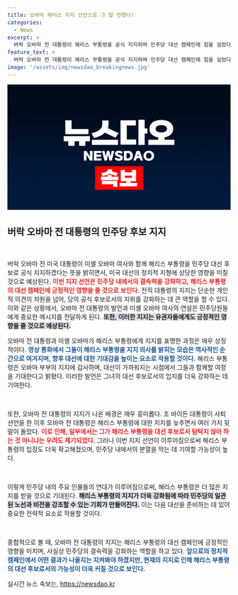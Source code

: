 ```yaml
---
title: 오바마 해리스 지지 선언으로 그 말 전했다!
categories:
  - News
excerpt: >
  버락 오바마 전 대통령이 해리스 부통령을 공식 지지하며 민주당 대선 캠페인에 힘을 실었다! 통화 중, 당신을 지지하게 돼 자랑스럽다는 말이 화제를 모으고 있다. 과연 이 지지가 대선에 어떤 영향을 미칠까?
feature_text: >
  버락 오바마 전 대통령이 해리스 부통령을 공식 지지하며 민주당 대선 캠페인에 힘을 실었다! 통화 중, 당신을 지지하게 돼 자랑스럽다는 말이 화제를 모으고 있다. 과연 이 지지가 대선에 어떤 영향을 미칠까?
image: '/assets/img/newsdao_breakingnews.jpg'
---
```


<p><img src="/assets/img/newsdao_breakingnews.jpg" alt="cryptoinkorea 속보" /></p>

<h2 data-ke-size="size26">버락 오바마 전 대통령의 민주당 후보 지지</h2>

<p data-ke-size="size16">&nbsp;</p>

<p>버락 오바마 전 미국 대통령이 미셸 오바마 여사와 함께 해리스 부통령을 민주당 대선 후보로 공식 지지하겠다는 뜻을 밝히면서, 미국 대선의 정치적 지형에 상당한 영향을 미칠 것으로 예상된다. <b><span style="color: #ee2323;">이번 지지 선언은 민주당 내에서의 결속력을 강화하고, 해리스 부통령의 대선 캠페인에 긍정적인 영향을 줄 것으로 보인다.</span></b> 전직 대통령의 지지는 단순한 개인적 의견의 차원을 넘어, 당의 공식 후보로서의 지위를 강화하는 데 큰 역할을 할 수 있다. 이와 같은 상황에서, 오바마 전 대통령의 발언과 미셸 오바마 여사의 연설은 민주당원들에게 중요한 메시지를 전달하게 된다. <b><span style="background-color: #21538527;">또한, 이러한 지지는 유권자들에게도 긍정적인 영향을 줄 것으로 예상된다.</span></b> </p>

<p>오바마 전 대통령과 미셸 오바마가 해리스 부통령에게 지지를 표명한 과정은 매우 상징적이다. <b><span style="color: #1a5490;">영상 통화에서 그들이 해리스 부통령을 지지 의사를 밝히는 모습은 역사적인 순간으로 여겨지며, 향후 대선에 대한 기대감을 높이는 요소로 작용할 것이다.</span></b> 해리스 부통령은 오바마 부부의 지지에 감사하며, 대선이 가까워지는 시점에서 그들과 함께할 여정을 기대한다고 밝혔다. 이러한 발언은 그녀의 대선 후보로서의 입지를 더욱 강화하는 데 기여한다.</p>

<p data-ke-size="size16">&nbsp;</p>

<p>또한, 오바마 전 대통령의 지지가 나온 배경은 매우 흥미롭다. 조 바이든 대통령이 사퇴 선언을 한 이후 오바마 전 대통령은 해리스 부통령에 대한 지지를 늦추면서 여러 가지 뒷말이 돌았다. <b><span style="color: #ee2323;">이로 인해, 일부에서는 그가 해리스 부통령을 대선 후보로서 탐탁지 않아 하는 것 아니냐는 우려도 제기되었다.</span></b> 그러나 이번 지지 선언이 이루어짐으로써 해리스 부통령의 입장도 더욱 확고해졌으며, 민주당 내에서의 분열을 막는 데 기여할 가능성이 높다. </p>

<p data-ke-size="size16">&nbsp;</p>

<p>이렇게 민주당 내의 주요 인물들의 연대가 이루어짐으로써, 해리스 부통령은 더 많은 지지를 받을 것으로 기대된다. <b><span style="background-color: #21538527;">해리스 부통령의 지지가 더욱 강화됨에 따라 민주당의 일관된 노선과 비전을 강조할 수 있는 기회가 만들어진다.</span></b> 이는 다음 대선을 준비하는 데 있어 중요한 전략적 요소로 작용할 것이다. </p>

<p data-ke-size="size16">&nbsp;</p>

<p>종합적으로 볼 때, 오바마 전 대통령의 지지는 해리스 부통령의 대선 캠페인에 긍정적인 영향을 미치며, 사실상 민주당의 결속력을 강화하는 역할을 하고 있다. <b><span style="color: #1a5490;">앞으로의 정치적 캠페인에서 어떤 결과가 나올지는 지켜봐야 하겠지만, 현재의 지지로 인해 해리스 부통령의 대선 후보로서의 가능성이 더욱 커질 것으로 보인다.</span></b></p>
실시간 뉴스 속보는, <a href="https://newsdao.kr" rel="dofollow">https://newsdao.kr</a>


